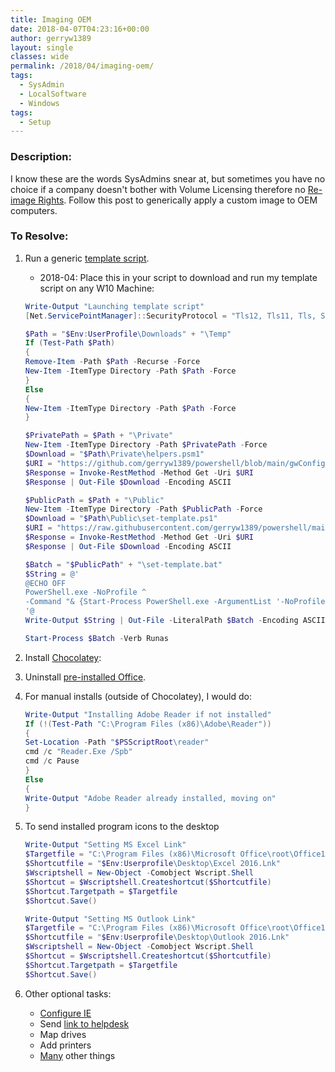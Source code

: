 ```yaml
---
title: Imaging OEM
date: 2018-04-07T04:23:16+00:00
author: gerryw1389
layout: single
classes: wide
permalink: /2018/04/imaging-oem/
tags:
  - SysAdmin
  - LocalSoftware
  - Windows
tags:
  - Setup
---
```

<!--more-->

### Description:

I know these are the words SysAdmins snear at, but sometimes you have no choice if a company doesn't bother with Volume Licensing therefore no [Re-image Rights](https://automationadmin.com/2016/05/re-imaging-rights/). Follow this post to generically apply a custom image to OEM computers.

### To Resolve:

1. Run a generic [template script](https://github.com/gerryw1389/powershell/blob/main/gwConfiguration/Public/Set-Template.ps1).

   - 2018-04: Place this in your script to download and run my template script on any W10 Machine:

   ```powershell
   Write-Output "Launching template script"
   [Net.ServicePointManager]::SecurityProtocol = "Tls12, Tls11, Tls, Ssl3"

   $Path = "$Env:UserProfile\Downloads" + "\Temp"
   If (Test-Path $Path)
   {
   Remove-Item -Path $Path -Recurse -Force
   New-Item -ItemType Directory -Path $Path -Force
   }
   Else
   {
   New-Item -ItemType Directory -Path $Path -Force
   }

   $PrivatePath = $Path + "\Private"
   New-Item -ItemType Directory -Path $PrivatePath -Force
   $Download = "$Path\Private\helpers.psm1"
   $URI = "https://github.com/gerryw1389/powershell/blob/main/gwConfiguration/Private/helpers.psm1"
   $Response = Invoke-RestMethod -Method Get -Uri $URI
   $Response | Out-File $Download -Encoding ASCII

   $PublicPath = $Path + "\Public"
   New-Item -ItemType Directory -Path $PublicPath -Force
   $Download = "$Path\Public\set-template.ps1"
   $URI = "https://raw.githubusercontent.com/gerryw1389/powershell/main/gwConfiguration/Public/Set-Template.ps1"
   $Response = Invoke-RestMethod -Method Get -Uri $URI
   $Response | Out-File $Download -Encoding ASCII

   $Batch = "$PublicPath" + "\set-template.bat"
   $String = @'
   @ECHO OFF
   PowerShell.exe -NoProfile ^
   -Command "& {Start-Process PowerShell.exe -ArgumentList '-NoProfile -ExecutionPolicy Bypass -Command ". "%~dpn0.ps1"; Set-Template "' -Verb RunAs}"
   '@
   Write-Output $String | Out-File -LiteralPath $Batch -Encoding ASCII

   Start-Process $Batch -Verb Runas
   ```

2. Install [Chocolatey](https://github.com/gerryw1389/powershell/blob/main/gwApplications/Public/Install-Choco.ps1):

3. Uninstall [pre-installed Office](https://automationadmin.com/2018/03/office-install-tasks/).

4. For manual installs (outside of Chocolatey), I would do:

   ```powershell
   Write-Output "Installing Adobe Reader if not installed"
   If (!(Test-Path "C:\Program Files (x86)\Adobe\Reader"))
   {
   Set-Location -Path "$PSScriptRoot\reader"
   cmd /c "Reader.Exe /Spb"
   cmd /c Pause
   }
   Else
   {
   Write-Output "Adobe Reader already installed, moving on"
   }
   ```

5. To send installed program icons to the desktop

   ```powershell
   Write-Output "Setting MS Excel Link"
   $Targetfile = "C:\Program Files (x86)\Microsoft Office\root\Office16\EXCEL.EXE"
   $Shortcutfile = "$Env:Userprofile\Desktop\Excel 2016.Lnk"
   $Wscriptshell = New-Object -Comobject Wscript.Shell
   $Shortcut = $Wscriptshell.Createshortcut($Shortcutfile)
   $Shortcut.Targetpath = $Targetfile
   $Shortcut.Save()

   Write-Output "Setting MS Outlook Link"
   $Targetfile = "C:\Program Files (x86)\Microsoft Office\root\Office16\OUTLOOK.EXE"
   $Shortcutfile = "$Env:Userprofile\Desktop\Outlook 2016.Lnk"
   $Wscriptshell = New-Object -Comobject Wscript.Shell
   $Shortcut = $Wscriptshell.Createshortcut($Shortcutfile)
   $Shortcut.Targetpath = $Targetfile
   $Shortcut.Save()
   ```

6. Other optional tasks:  
   - [Configure IE](https://automationadmin.com/2017/08/ps-configuring-ie-settings/)
   - Send [link to helpdesk](https://automationadmin.com/2017/03/ps-link-to-helpdesk/)
   - Map drives
   - Add printers
   - [Many](https://automationadmin.com/2017/08/w10-config-snippets/) other things
